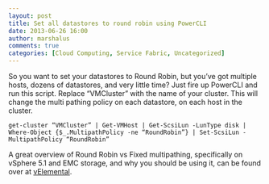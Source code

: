 ```yaml
---
layout: post
title: Set all datastores to round robin using PowerCLI
date: 2013-06-26 16:00
author: marshalus
comments: true
categories: [Cloud Computing, Service Fabric, Uncategorized]
---
```



So you want to set your datastores to Round Robin, but you’ve got multiple hosts, dozens of datastores, and very little time? Just fire up PowerCLI and run this script. Replace “VMCluster” with the name of your cluster. This will change the multi pathing policy on each datastore, on each host in the cluster.

    get-cluster “VMCluster” | Get-VMHost | Get-ScsiLun -LunType disk | Where-Object {$_.MultipathPolicy -ne “RoundRobin”} | Set-ScsiLun -MultipathPolicy “RoundRobin”

A great overview of Round Robin vs Fixed multipathing, specifically on vSphere 5.1 and EMC storage, and why you should be using it, can be found over at [vElemental](http://velemental.com/2012/09/07/fixedround-robin-in-5-1-and-a-simple-powercli-block-pathing-module/).